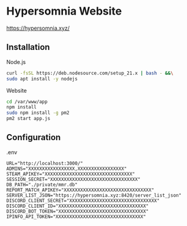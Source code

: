 # Hypersomnia Website
https://hypersomnia.xyz/

## Installation
Node.js
```bash
curl -fsSL https://deb.nodesource.com/setup_21.x | bash - &&\
sudo apt install -y nodejs
```

Website
```bash
cd /var/www/app
npm install
sudo npm install -g pm2
pm2 start app.js
```

## Configuration
.env
```env
URL="http://localhost:3000/"
ADMINS="XXXXXXXXXXXXXXXXX,XXXXXXXXXXXXXXXXX"
STEAM_APIKEY="XXXXXXXXXXXXXXXXXXXXXXXXXXXXXXXX"
SESSION_SECRET="XXXXXXXXXXXXXXXXXXXXXXXXXXXXXXXX"
DB_PATH="./private/mmr.db"
REPORT_MATCH_APIKEY="XXXXXXXXXXXXXXXXXXXXXXXXXXXXXXXX"
SERVER_LIST_JSON="https://hypersomnia.xyz:8420/server_list_json"
DISCORD_CLIENT_SECRET="XXXXXXXXXXXXXXXXXXXXXXXXXXXXXXXX"
DISCORD_CLIENT_ID="XXXXXXXXXXXXXXXXXXXXXXXXXXXXXXXX"
DISCORD_BOT_TOKEN="XXXXXXXXXXXXXXXXXXXXXXXXXXXXXXXX"
IPINFO_API_TOKEN="XXXXXXXXXXXXXXXXXXXXXXXXXXXXXXXX"
```
